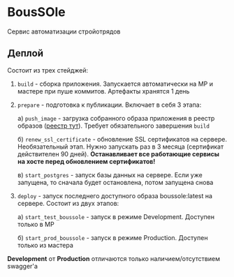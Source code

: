# BousSOle

Сервис автоматизации стройотрядов

## Деплой

Состоит из трех стейджей:
  
1. `build` - сборка приложения. Запускается автоматически на МР и мастере при пуше коммитов. Артефакты хранятся 1 день

2. `prepare` - подготовка к публикации. Включает в себя 3 этапа:

    а) `push_image` - загрузка собранного образа приложения в реестр образов ([реестр тут](https://medveden91.ddns.net/boussole/backend/container_registry)). Требует обязательного завершения `build`

    б) `renew_ssl_certificate` - обновление SSL сертификатов на сервере. Необязательный этап. Нужно запускать раз в 3 месяца (сертификат действителен 90 дней). **Останавливает все работающие сервисы на хосте перед обновлением сертификатов!**

    в) `start_postgres` - запуск базы данных на сервере. Если уже запущена, то сначала будет остановлена, потом запущена снова

3. `deploy` - запуск последнего доступного образа boussole:latest на сервере. Состоит из двух этапов:

    а) `start_test_boussole` - запуск в режиме Development. Доступен только в МР

    б) `start_prod_boussole` - запуск в режиме Production. Доступен только из мастера

**Development** от **Production** отличаются только наличием/отсутствием swagger'а